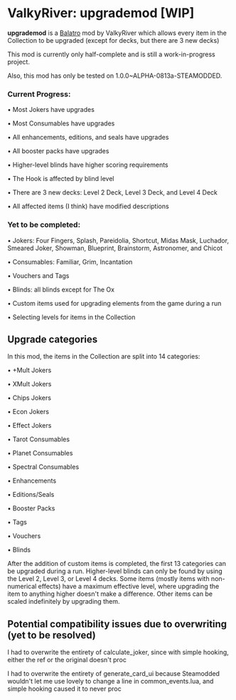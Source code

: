 # ValkyRiver: upgrademod [WIP]
**upgrademod** is a [Balatro](https://store.steampowered.com/app/2379780/Balatro/) mod by ValkyRiver which allows every item in the Collection to be upgraded (except for decks, but there are 3 new decks)

This mod is currently only half-complete and is still a work-in-progress project.

Also, this mod has only be tested on 1.0.0~ALPHA-0813a-STEAMODDED.

### Current Progress:
• Most Jokers have upgrades

• Most Consumables have upgrades

• All enhancements, editions, and seals have upgrades

• All booster packs have upgrades

• Higher-level blinds have higher scoring requirements

• The Hook is affected by blind level

• There are 3 new decks: Level 2 Deck, Level 3 Deck, and Level 4 Deck

• All affected items (I think) have modified descriptions

### Yet to be completed:
• Jokers: Four Fingers, Splash, Pareidolia, Shortcut, Midas Mask, Luchador, Smeared Joker, Showman, Blueprint, Brainstorm, Astronomer, and Chicot

• Consumables: Familiar, Grim, Incantation

• Vouchers and Tags

• Blinds: all blinds except for The Ox

• Custom items used for upgrading elements from the game during a run

• Selecting levels for items in the Collection

## Upgrade categories
In this mod, the items in the Collection are split into 14 categories:

• +Mult Jokers

• XMult Jokers

• Chips Jokers

• Econ Jokers

• Effect Jokers

• Tarot Consumables

• Planet Consumables

• Spectral Consumables

• Enhancements

• Editions/Seals

• Booster Packs

• Tags

• Vouchers

• Blinds

After the addition of custom items is completed, the first 13 categories can be upgraded during a run. Higher-level blinds can only be found by using the Level 2, Level 3, or Level 4 decks. Some items (mostly items with non-numerical effects) have a maximum effective level, where upgrading the item to anything higher doesn't make a difference. Other items can be scaled indefinitely by upgrading them.

## Potential compatibility issues due to overwriting (yet to be resolved)

I had to overwrite the entirety of calculate_joker, since with simple hooking, either the ref or the original doesn't proc

I had to overwrite the entirety of generate_card_ui because Steamodded wouldn't let me use lovely to change a line in common_events.lua, and simple hooking caused it to never proc
